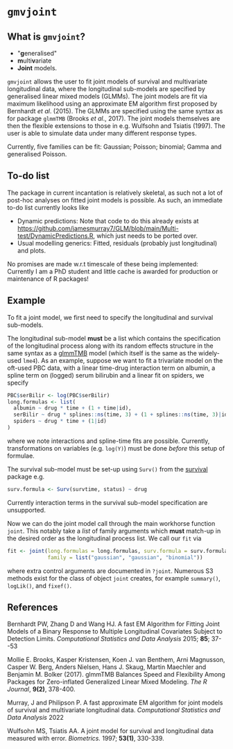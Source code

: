 # `gmvjoint`

## What is `gmvjoint`?

* "**g**eneralised"
* **m**ulti**v**ariate
* **Joint** models.


`gmvjoint` allows the user to fit joint models of survival and multivariate longitudinal data, where the 
longitudinal sub-models are specified by generalised linear mixed models (GLMMs). The joint models 
are fit via maximum likelihood using an approximate EM algorithm first proposed by Bernhardt *et
al*. (2015). The GLMMs are specified using the same syntax as for package `glmmTMB` (Brooks *et
al*., 2017). The joint models themselves are then the  flexible extensions to those in e.g.
Wulfsohn and Tsiatis (1997). The user is able to simulate data under many different response
types.

Currently, five families can be fit: Gaussian; Poisson; binomial; Gamma and generalised Poisson. 

## To-do list
The package in current incantation is relatively skeletal, as such not a lot of post-hoc
analyses on fitted joint models is possible. As such, an immediate to-do list currently looks like

* Dynamic predictions: Note that code to do this already exists at https://github.com/jamesmurray7/GLM/blob/main/Multi-test/DynamicPredictions.R, 
which just needs to be ported over.
* Usual modelling generics: Fitted, residuals (probably just longitudinal) and plots. 

No promises are made w.r.t timescale of these being implemented: Currently I am a PhD
student and little cache is awarded for production or maintenance of R packages!

## Example
To fit a joint model, we first need to specify the longitudinal and survival sub-models. 

The longitudinal sub-model **must** be a list which contains the specification of the longitudinal process along with its random effects structure 
in the same syntax as a [glmmTMB](https://cran.r-project.org/package=glmmTMB) model (which itself is the same as the widely-used `lme4`). 
As an example, suppose we want to fit a trivariate model on the oft-used PBC data, with a linear time-drug interaction term on albumin, a spline term on
(logged) serum bilirubin and a linear fit on spiders, we specify
```r
PBC$serBilir <- log(PBC$serBilir)
long.formulas <- list(
  albumin ~ drug * time + (1 + time|id),
  serBilir ~ drug * splines::ns(time, 3) + (1 + splines::ns(time, 3)|id),
  spiders ~ drug * time + (1|id)
)
```
where we note interactions and spline-time fits are possible. Currently, transformations on variables (e.g. `log(Y)`) must be done *before* this setup of formulae. 

The survival sub-model must be set-up using `Surv()` from the [survival](https://cran.r-project.org/package=survival) package e.g.
```r
surv.formula <- Surv(survtime, status) ~ drug
```
Currently interaction terms in the survival sub-model specification are unsupported. 

Now we can do the joint model call through the main workhorse function `joint`. This notably take a *list* of family arguments which **must** match-up in the desired order as the longitudinal process
list. We call our `fit` via
```r
fit <- joint(long.formulas = long.formulas, surv.formula = surv.formula, data = PBC, 
             family = list("gaussian", "gaussian", "binomial"))
```
where extra control arguments are documented in `?joint`. Numerous S3 methods exist for the class of object `joint` creates, for example `summary()`, `logLik()`, and `fixef()`.

## References

Bernhardt PW, Zhang D and Wang HJ. A fast EM Algorithm for Fitting Joint Models of a Binary 
Response to Multiple Longitudinal Covariates Subject to Detection Limits. 
*Computational Statistics and Data Analysis* 2015; **85**; 37--53

Mollie E. Brooks, Kasper Kristensen, Koen J. van Benthem, Arni Magnusson, Casper W. Berg, Anders
Nielsen, Hans J. Skaug, Martin Maechler and Benjamin M. Bolker (2017). glmmTMB Balances Speed and
Flexibility Among Packages for Zero-inflated Generalized Linear Mixed Modeling. 
*The R Journal*, **9(2)**, 378-400.

Murray, J and Philipson P. A fast approximate EM algorithm for joint models of survival and
multivariate longitudinal data. *Computational Statistics and Data Analysis* 2022

Wulfsohn MS, Tsiatis AA. A joint model for survival and longitudinal data
measured with error. *Biometrics.* 1997; **53(1)**, 330-339.

